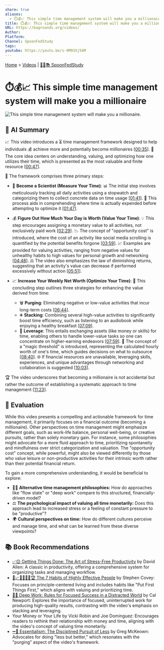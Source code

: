 ```yaml
---
share: true
aliases:
  - ⏱️💰📈 This simple time management system will make you a millionaire
title: ⏱️💰📈 This simple time management system will make you a millionaire
URL: https://bagrounds.org/videos/
Author:
Platform:
Channel: SpoonFedStudy
tags:
youtube: https://youtu.be/s-9M93Xj54M
---
```

[Home](../index.md) > [Videos](./index.md) | [🥄👶📚 SpoonFedStudy](../topics/spoonfedstudy.md)  
# ⏱️💰📈 This simple time management system will make you a millionaire  
![This simple time management system will make you a millionaire.](https://youtu.be/s-9M93Xj54M)  
  
## 🤖 AI Summary  
📈 This video introduces a ⏳ time management framework designed to help individuals 💰 achieve more and potentially become millionaires \[[00:35](http://www.youtube.com/watch?v=s-9M93Xj54M&t=35)\]. 🔑 The core idea centers on understanding, valuing, and optimizing how one utilizes their time, which is presented as the most valuable and finite resource \[[00:47](http://www.youtube.com/watch?v=s-9M93Xj54M&t=47)\].  
  
🔬 The framework comprises three primary steps:  
  
* 🧪 **Become a Scientist (Measure Your Time)**: 📊 The initial step involves meticulously tracking all daily activities using a stopwatch and categorizing them to collect concrete data on time usage \[[01:41](http://www.youtube.com/watch?v=s-9M93Xj54M&t=101)\]. 🧠 This process aids in comprehending where time is actually expended before attempting to optimize it \[[01:47](http://www.youtube.com/watch?v=s-9M93Xj54M&t=107)\].  
  
* 💰 **Figure Out How Much Your Day is Worth (Value Your Time)**: 💡 This step encourages assigning a monetary value to all activities, not exclusively paid work \[[02:29](http://www.youtube.com/watch?v=s-9M93Xj54M&t=149)\]. 📉 The concept of "opportunity cost" is introduced, where the cost of an activity like social media scrolling is quantified by the potential benefits forgone \[[03:59](http://www.youtube.com/watch?v=s-9M93Xj54M&t=239)\]. 📈 Examples are provided for valuing activities, ranging from negative values for unhealthy habits to high values for personal growth and networking \[[04:48](http://www.youtube.com/watch?v=s-9M93Xj54M&t=288)\]. ⚖️ The video also emphasizes the law of diminishing returns, suggesting that an activity's value can decrease if performed excessively without action \[[05:51](http://www.youtube.com/watch?v=s-9M93Xj54M&t=351)\].  
  
* 📈 **Increase Your Weekly Net Worth (Optimize Your Time)**: 🚀 This concluding step outlines three strategies for enhancing the value derived from time:  
    * 🗑️ **Purging**: Eliminating negative or low-value activities that incur long-term costs \[[06:44](http://www.youtube.com/watch?v=s-9M93Xj54M&t=404)\].  
    * ➕ **Stacking**: Combining several high-value activities to significantly boost time efficiency, such as listening to an audiobook while enjoying a healthy breakfast \[[07:09](http://www.youtube.com/watch?v=s-9M93Xj54M&t=429)\].  
    * 🤝 **Leverage**: This entails exchanging assets (like money or skills) for time, enabling others to handle lower-value tasks so one can concentrate on higher-earning endeavors \[[07:59](http://www.youtube.com/watch?v=s-9M93Xj54M&t=479)\]. 🎯 The concept of a "magic threshold" is introduced, representing the calculated hourly worth of one's time, which guides decisions on what to outsource \[[08:40](http://www.youtube.com/watch?v=s-9M93Xj54M&t=520)\]. 🌐 If financial resources are unavailable, leveraging skills, experiences, and unique advantages through networking and collaboration is suggested \[[10:03](http://www.youtube.com/watch?v=s-9M93Xj54M&t=603)\].  
  
🏆 The video underscores that becoming a millionaire is not accidental but rather the outcome of establishing a systematic approach to time management \[[11:23](http://www.youtube.com/watch?v=s-9M93Xj54M&t=683)\].  
  
## 🤔 Evaluation  
While this video presents a compelling and actionable framework for time management, it primarily focuses on a financial outcome (becoming a millionaire). Other perspectives on time management might emphasize different goals, such as work-life balance, personal well-being, or creative pursuits, rather than solely monetary gain. For instance, some philosophies might advocate for a more fluid approach to time, prioritizing spontaneity and mindfulness over strict categorization and valuation. The "opportunity cost" concept, while powerful, might also be viewed differently by those who value leisure or non-productive activities for their intrinsic worth rather than their potential financial return.  
  
To gain a more comprehensive understanding, it would be beneficial to explore:  
* 🧘‍♀️ **Alternative time management philosophies:** How do approaches like "flow state" or "deep work" compare to this structured, financially-driven model?  
* ⚖️ **The psychological impact of valuing all time monetarily:** Does this approach lead to increased stress or a feeling of constant pressure to be "productive"?  
* 🌍 **Cultural perspectives on time:** How do different cultures perceive and manage time, and what can be learned from these diverse viewpoints?  
  
## 📚 Book Recommendations  
* [✅😌 Getting Things Done: The Art of Stress-Free Productivity](../books/getting-things-done-the-art-of-stress-free-productivity.md) by David Allen: A classic in productivity, offering a comprehensive system for organizing tasks and managing workflow.  
* [👤📈🎯🌟🔑🤝🏆 The 7 Habits of Highly Effective People](../books/the-7-habits-of-highly-effective-people.md) by Stephen Covey: Focuses on principle-centered living and includes habits like "Put First Things First," which aligns with valuing and prioritizing time.  
* [🤿💼 Deep Work: Rules for Focused Success in a Distracted World](../books/deep-work.md) by Cal Newport: Explores the importance of focused, uninterrupted work for producing high-quality results, contrasting with the video's emphasis on stacking and leveraging.  
* Your Money or Your Life by Vicki Robin and Joe Dominguez: Encourages readers to rethink their relationship with money and time, aligning with the video's concept of valuing time monetarily.  
* [➖💯 Essentialism: The Disciplined Pursuit of Less](../books/essentialism-the-disciplined-pursuit-of-less.md) by Greg McKeown: Advocates for doing "less but better," which resonates with the "purging" aspect of the video's framework.